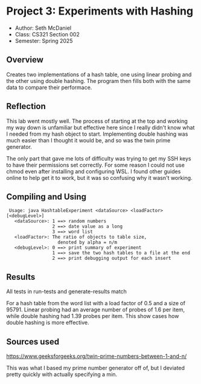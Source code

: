 # Project 3: Experiments with Hashing 

* Author: Seth McDaniel
* Class: CS321 Section 002
* Semester: Spring 2025

## Overview

Creates two implementations of a hash table, one using linear probing and
the other using double hashing. The program then fills both with the same
data to compare their performace.

## Reflection

This lab went mostly well. The process of starting at the top and working my
way down is unfamiliar but effective here since I really didn't know what I
needed from my hash object to start. Implementing double hashing was much
easier than I thought it would be, and so was the twin prime generator.

The only part that gave me lots of difficulty was trying to get my SSH
keys to have their permissions set correctly. For some reason I could
not use chmod even after installing and configuring WSL. I found other
guides online to help get it to work, but it was so confusing why
it wasn't working.

## Compiling and Using

     Usage: java HashtableExperiment <dataSource> <loadFactor> [<debugLevel>] 
       <dataSource>: 1 ==> random numbers 
                     2 ==> date value as a long 
                     3 ==> word list 
       <loadFactor>: The ratio of objects to table size,  
                       denoted by alpha = n/m 
       <debugLevel>: 0 ==> print summary of experiment 
                     1 ==> save the two hash tables to a file at the end 
                     2 ==> print debugging output for each insert 

## Results 

All tests in run-tests and generate-results match

For a hash table from the word list with a load factor of 0.5 and a size of 95791. Linear probing had an average number of probes of 1.6 per item, while double hashing had 1.39 probes per item. This show cases how double hashing is more effective.

## Sources used

https://www.geeksforgeeks.org/twin-prime-numbers-between-1-and-n/

This was what I based my prime number generator off of, but I deviated pretty quickly with actually specifying a min.